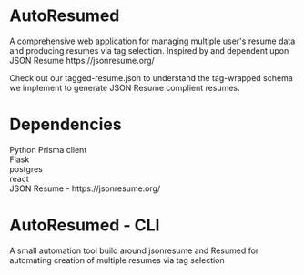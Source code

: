 <h1>AutoResumed</h1>
A comprehensive web application for managing multiple user's resume data and producing resumes via tag selection.
Inspired by and dependent upon JSON Resume https://jsonresume.org/

Check out our tagged-resume.json to understand the tag-wrapped schema we implement to generate JSON Resume complient resumes.

<h1>Dependencies</h1>
Python Prisma client<br>
Flask<br>
postgres<br>
react<br>
JSON Resume - https://jsonresume.org/<br>

# AutoResumed - CLI
A small automation tool build around jsonresume and Resumed for automating creation of multiple resumes via tag selection
